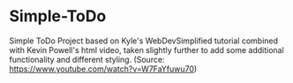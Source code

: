 # Simple-ToDo
Simple ToDo Project based on Kyle's WebDevSimplified tutorial combined with Kevin Powell's html video, taken slightly further to add some additional functionality and different styling.  (Source: https://www.youtube.com/watch?v=W7FaYfuwu70) 
